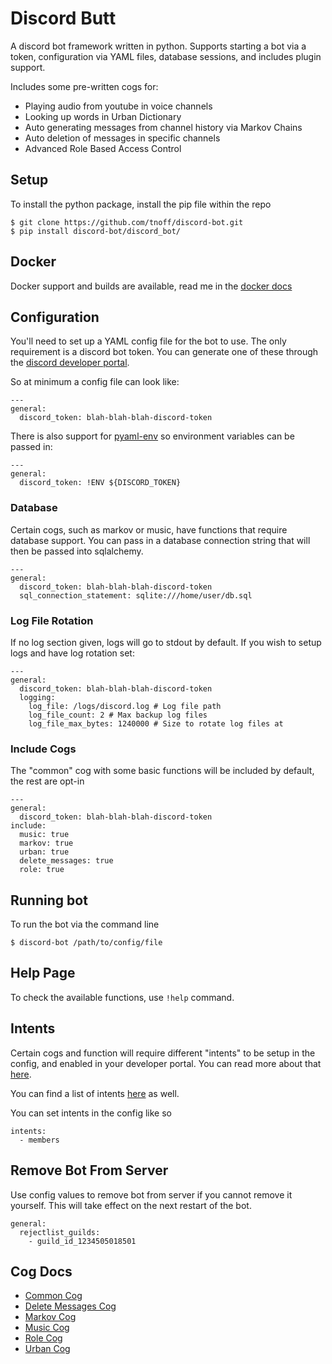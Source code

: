 # Discord Butt

A discord bot framework written in python. Supports starting a bot via a token, configuration via YAML files, database sessions, and includes plugin support.

Includes some pre-written cogs for:

- Playing audio from youtube in voice channels
- Looking up words in Urban Dictionary
- Auto generating messages from channel history via Markov Chains
- Auto deletion of messages in specific channels
- Advanced Role Based Access Control

## Setup

To install the python package, install the pip file within the repo

```
$ git clone https://github.com/tnoff/discord-bot.git
$ pip install discord-bot/discord_bot/
```

## Docker

Docker support and builds are available, read me in the [docker docs](./docs/docker.md)

## Configuration

You'll need to set up a YAML config file for the bot to use. The only requirement is a discord bot token. You can generate one of these through the [discord developer portal](https://discord.com/developers/docs/topics/oauth2).


So at minimum a config file can look like:
```
---
general:
  discord_token: blah-blah-blah-discord-token
```

There is also support for [pyaml-env](https://pypi.org/project/pyaml-env/) so environment variables can be passed in:
```
---
general:
  discord_token: !ENV ${DISCORD_TOKEN}
```

### Database

Certain cogs, such as markov or music, have functions that require database support. You can pass in a database connection string that will then be passed into sqlalchemy.

```
---
general:
  discord_token: blah-blah-blah-discord-token
  sql_connection_statement: sqlite:///home/user/db.sql
```

### Log File Rotation

If no log section given, logs will go to stdout by default. If you wish to setup logs and have log rotation set:

```
---
general:
  discord_token: blah-blah-blah-discord-token
  logging:
    log_file: /logs/discord.log # Log file path
    log_file_count: 2 # Max backup log files
    log_file_max_bytes: 1240000 # Size to rotate log files at
```

### Include Cogs

The "common" cog with some basic functions will be included by default, the rest are opt-in
```
---
general:
  discord_token: blah-blah-blah-discord-token
include:
  music: true
  markov: true
  urban: true
  delete_messages: true
  role: true
```

## Running bot

To run the bot via the command line

```
$ discord-bot /path/to/config/file
```

## Help Page

To check the available functions, use `!help` command.


## Intents

Certain cogs and function will require different "intents" to be setup in the config, and enabled in your developer portal. You can read more about that [here](https://discordpy.readthedocs.io/en/stable/intents.html).

You can find a list of intents [here](https://discordpy.readthedocs.io/en/stable/api.html?highlight=intents#discord.Intents) as well.

You can set intents in the config like so

```
intents:
  - members
```

## Remove Bot From Server

Use config values to remove bot from server if you cannot remove it yourself. This will take effect on the next restart of the bot.

```
general:
  rejectlist_guilds:
    - guild_id_1234505018501
```

## Cog Docs

- [Common Cog](./docs/common.md)
- [Delete Messages Cog](./docs/delete_messages.md)
- [Markov Cog](./docs/markov.md)
- [Music Cog](./docs/music.md)
- [Role Cog](./docs/role.md)
- [Urban Cog](./docs/urban.md)
